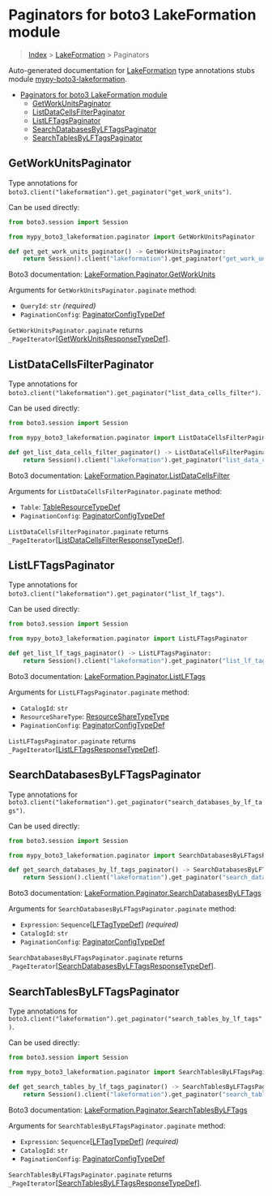<a id="paginators-for-boto3-lakeformation-module"></a>

# Paginators for boto3 LakeFormation module

> [Index](../README.md) > [LakeFormation](./README.md) > Paginators

Auto-generated documentation for
[LakeFormation](https://boto3.amazonaws.com/v1/documentation/api/latest/reference/services/lakeformation.html#LakeFormation)
type annotations stubs module
[mypy-boto3-lakeformation](https://pypi.org/project/mypy-boto3-lakeformation/).

- [Paginators for boto3 LakeFormation module](#paginators-for-boto3-lakeformation-module)
  - [GetWorkUnitsPaginator](#getworkunitspaginator)
  - [ListDataCellsFilterPaginator](#listdatacellsfilterpaginator)
  - [ListLFTagsPaginator](#listlftagspaginator)
  - [SearchDatabasesByLFTagsPaginator](#searchdatabasesbylftagspaginator)
  - [SearchTablesByLFTagsPaginator](#searchtablesbylftagspaginator)

<a id="getworkunitspaginator"></a>

## GetWorkUnitsPaginator

Type annotations for
`boto3.client("lakeformation").get_paginator("get_work_units")`.

Can be used directly:

```python
from boto3.session import Session

from mypy_boto3_lakeformation.paginator import GetWorkUnitsPaginator

def get_get_work_units_paginator() -> GetWorkUnitsPaginator:
    return Session().client("lakeformation").get_paginator("get_work_units")
```

Boto3 documentation:
[LakeFormation.Paginator.GetWorkUnits](https://boto3.amazonaws.com/v1/documentation/api/latest/reference/services/lakeformation.html#LakeFormation.Paginator.GetWorkUnits)

Arguments for `GetWorkUnitsPaginator.paginate` method:

- `QueryId`: `str` *(required)*
- `PaginationConfig`:
  [PaginatorConfigTypeDef](./type_defs.md#paginatorconfigtypedef)

`GetWorkUnitsPaginator.paginate` returns
`_PageIterator`\[[GetWorkUnitsResponseTypeDef](./type_defs.md#getworkunitsresponsetypedef)\].

<a id="listdatacellsfilterpaginator"></a>

## ListDataCellsFilterPaginator

Type annotations for
`boto3.client("lakeformation").get_paginator("list_data_cells_filter")`.

Can be used directly:

```python
from boto3.session import Session

from mypy_boto3_lakeformation.paginator import ListDataCellsFilterPaginator

def get_list_data_cells_filter_paginator() -> ListDataCellsFilterPaginator:
    return Session().client("lakeformation").get_paginator("list_data_cells_filter")
```

Boto3 documentation:
[LakeFormation.Paginator.ListDataCellsFilter](https://boto3.amazonaws.com/v1/documentation/api/latest/reference/services/lakeformation.html#LakeFormation.Paginator.ListDataCellsFilter)

Arguments for `ListDataCellsFilterPaginator.paginate` method:

- `Table`: [TableResourceTypeDef](./type_defs.md#tableresourcetypedef)
- `PaginationConfig`:
  [PaginatorConfigTypeDef](./type_defs.md#paginatorconfigtypedef)

`ListDataCellsFilterPaginator.paginate` returns
`_PageIterator`\[[ListDataCellsFilterResponseTypeDef](./type_defs.md#listdatacellsfilterresponsetypedef)\].

<a id="listlftagspaginator"></a>

## ListLFTagsPaginator

Type annotations for
`boto3.client("lakeformation").get_paginator("list_lf_tags")`.

Can be used directly:

```python
from boto3.session import Session

from mypy_boto3_lakeformation.paginator import ListLFTagsPaginator

def get_list_lf_tags_paginator() -> ListLFTagsPaginator:
    return Session().client("lakeformation").get_paginator("list_lf_tags")
```

Boto3 documentation:
[LakeFormation.Paginator.ListLFTags](https://boto3.amazonaws.com/v1/documentation/api/latest/reference/services/lakeformation.html#LakeFormation.Paginator.ListLFTags)

Arguments for `ListLFTagsPaginator.paginate` method:

- `CatalogId`: `str`
- `ResourceShareType`:
  [ResourceShareTypeType](./literals.md#resourcesharetypetype)
- `PaginationConfig`:
  [PaginatorConfigTypeDef](./type_defs.md#paginatorconfigtypedef)

`ListLFTagsPaginator.paginate` returns
`_PageIterator`\[[ListLFTagsResponseTypeDef](./type_defs.md#listlftagsresponsetypedef)\].

<a id="searchdatabasesbylftagspaginator"></a>

## SearchDatabasesByLFTagsPaginator

Type annotations for
`boto3.client("lakeformation").get_paginator("search_databases_by_lf_tags")`.

Can be used directly:

```python
from boto3.session import Session

from mypy_boto3_lakeformation.paginator import SearchDatabasesByLFTagsPaginator

def get_search_databases_by_lf_tags_paginator() -> SearchDatabasesByLFTagsPaginator:
    return Session().client("lakeformation").get_paginator("search_databases_by_lf_tags")
```

Boto3 documentation:
[LakeFormation.Paginator.SearchDatabasesByLFTags](https://boto3.amazonaws.com/v1/documentation/api/latest/reference/services/lakeformation.html#LakeFormation.Paginator.SearchDatabasesByLFTags)

Arguments for `SearchDatabasesByLFTagsPaginator.paginate` method:

- `Expression`: `Sequence`\[[LFTagTypeDef](./type_defs.md#lftagtypedef)\]
  *(required)*
- `CatalogId`: `str`
- `PaginationConfig`:
  [PaginatorConfigTypeDef](./type_defs.md#paginatorconfigtypedef)

`SearchDatabasesByLFTagsPaginator.paginate` returns
`_PageIterator`\[[SearchDatabasesByLFTagsResponseTypeDef](./type_defs.md#searchdatabasesbylftagsresponsetypedef)\].

<a id="searchtablesbylftagspaginator"></a>

## SearchTablesByLFTagsPaginator

Type annotations for
`boto3.client("lakeformation").get_paginator("search_tables_by_lf_tags")`.

Can be used directly:

```python
from boto3.session import Session

from mypy_boto3_lakeformation.paginator import SearchTablesByLFTagsPaginator

def get_search_tables_by_lf_tags_paginator() -> SearchTablesByLFTagsPaginator:
    return Session().client("lakeformation").get_paginator("search_tables_by_lf_tags")
```

Boto3 documentation:
[LakeFormation.Paginator.SearchTablesByLFTags](https://boto3.amazonaws.com/v1/documentation/api/latest/reference/services/lakeformation.html#LakeFormation.Paginator.SearchTablesByLFTags)

Arguments for `SearchTablesByLFTagsPaginator.paginate` method:

- `Expression`: `Sequence`\[[LFTagTypeDef](./type_defs.md#lftagtypedef)\]
  *(required)*
- `CatalogId`: `str`
- `PaginationConfig`:
  [PaginatorConfigTypeDef](./type_defs.md#paginatorconfigtypedef)

`SearchTablesByLFTagsPaginator.paginate` returns
`_PageIterator`\[[SearchTablesByLFTagsResponseTypeDef](./type_defs.md#searchtablesbylftagsresponsetypedef)\].
